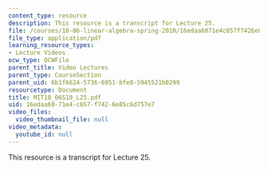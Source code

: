 ```yaml
---
content_type: resource
description: This resource is a transcript for Lecture 25.
file: /courses/18-06-linear-algebra-spring-2010/16edaa6071e4c657f7426e85c6d757e7_MIT18_06S10_L25.pdf
file_type: application/pdf
learning_resource_types:
- Lecture Videos
ocw_type: OCWFile
parent_title: Video Lectures
parent_type: CourseSection
parent_uid: 6b1f6624-5736-6951-bfe8-5945521b0299
resourcetype: Document
title: MIT18_06S10_L25.pdf
uid: 16edaa60-71e4-c657-f742-6e85c6d757e7
video_files:
  video_thumbnail_file: null
video_metadata:
  youtube_id: null
---
```

This resource is a transcript for Lecture 25.

